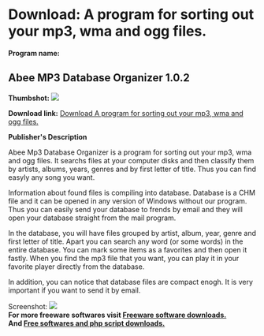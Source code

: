 # Download: A program for sorting out your mp3, wma and ogg files.

**Program name:**

## Abee MP3 Database Organizer 1.0.2

  
**Thumbshot:** ![](http://www.freewarefiles.com/screenshot/abeemp3organizer_md.gif)   
  
**Download link:** [Download A program for sorting out your mp3, wma and ogg files.](http://freesoftwares.boysofts.com/Abee-MP-Database-Organizer_program_20292.html)  
  


**Publisher's Description**  
  


Abee Mp3 Database Organizer is a program for sorting out your mp3, wma and ogg files. It searchs files at your computer disks and then classify them by artists, albums, years, genres and by first letter of title. Thus you can find easyly any song you want. 

Information about found files is compiling into database. Database is a CHM file and it can be opened in any version of Windows without our program. Thus you can easily send your database to frends by email and they will open your database straight from the mail program. 

In the database, you will have files grouped by artist, album, year, genre and first letter of title. Apart you can search any word (or some words) in the entire database. You can mark some items as a favorites and then open it fastly. When you find the mp3 file that you want, you can play it in your favorite player directly from the database. 

In addition, you can notice that database files are compact enogh. It is very important if you want to send it by email. 

  
  
Screenshot: ![](http://www.freewarefiles.com/screenshot/abeemp3organizer.gif)   
**For more freeware softwares visit [Freeware software downloads.](http://freesoftwares.boysofts.com/)**   
**And [Free softwares and php script downloads.](http://www.boysofts.com/)**
